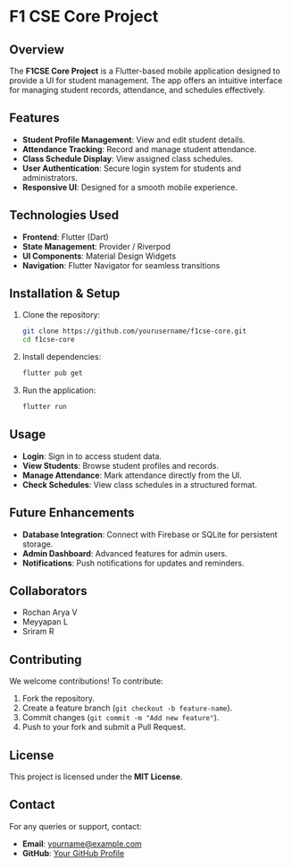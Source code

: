 # F1 CSE Core Project

## Overview
The **F1CSE Core Project** is a Flutter-based mobile application designed to provide a UI for student management. The app offers an intuitive interface for managing student records, attendance, and schedules effectively.

## Features
- **Student Profile Management**: View and edit student details.
- **Attendance Tracking**: Record and manage student attendance.
- **Class Schedule Display**: View assigned class schedules.
- **User Authentication**: Secure login system for students and administrators.
- **Responsive UI**: Designed for a smooth mobile experience.

## Technologies Used
- **Frontend**: Flutter (Dart)
- **State Management**: Provider / Riverpod
- **UI Components**: Material Design Widgets
- **Navigation**: Flutter Navigator for seamless transitions

## Installation & Setup
1. Clone the repository:
   ```sh
   git clone https://github.com/yourusername/f1cse-core.git
   cd f1cse-core
   ```
2. Install dependencies:
   ```sh
   flutter pub get
   ```
3. Run the application:
   ```sh
   flutter run
   ```

## Usage
- **Login**: Sign in to access student data.
- **View Students**: Browse student profiles and records.
- **Manage Attendance**: Mark attendance directly from the UI.
- **Check Schedules**: View class schedules in a structured format.

## Future Enhancements
- **Database Integration**: Connect with Firebase or SQLite for persistent storage.
- **Admin Dashboard**: Advanced features for admin users.
- **Notifications**: Push notifications for updates and reminders.

## Collaborators
- Rochan Arya V
- Meyyapan L
- Sriram R

## Contributing
We welcome contributions! To contribute:
1. Fork the repository.
2. Create a feature branch (`git checkout -b feature-name`).
3. Commit changes (`git commit -m "Add new feature"`).
4. Push to your fork and submit a Pull Request.

## License
This project is licensed under the **MIT License**.

## Contact
For any queries or support, contact:
- **Email**: yourname@example.com
- **GitHub**: [Your GitHub Profile](https://github.com/yourusername)

